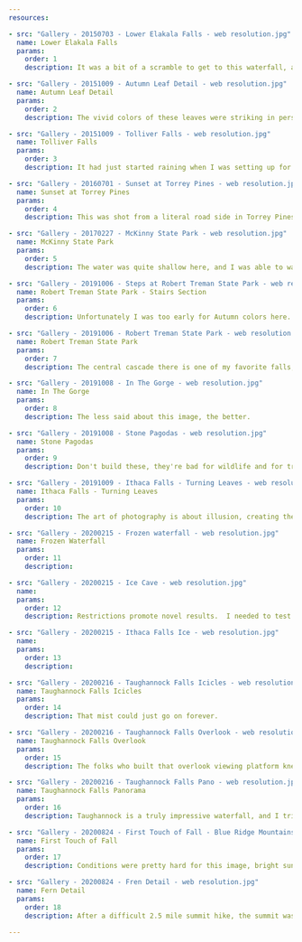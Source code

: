 ```yaml
---
resources:

- src: "Gallery - 20150703 - Lower Elakala Falls - web resolution.jpg"
  name: Lower Elakala Falls
  params:
    order: 1
    description: It was a bit of a scramble to get to this waterfall, and especially to the vantage point where I set up. I love the way the water branches and breaks here, reminding me of a willow or weeping cherry.

- src: "Gallery - 20151009 - Autumn Leaf Detail - web resolution.jpg"
  name: Autumn Leaf Detail
  params:
    order: 2
    description: The vivid colors of these leaves were striking in person.  I've tried to capture that here.

- src: "Gallery - 20151009 - Tolliver Falls - web resolution.jpg"
  name: Tolliver Falls
  params:
    order: 3
    description: It had just started raining when I was setting up for this (you can see the drops in the pool), so I took this image in a bit of a rush before my equipement and I were soaked.  Thankfully it was a short trail back to the parking lot.

- src: "Gallery - 20160701 - Sunset at Torrey Pines - web resolution.jpg"
  name: Sunset at Torrey Pines
  params:
    order: 4
    description: This was shot from a literal road side in Torrey Pines park in San Diego.  It was close to sunset when I got there, and I had no time to scout a composition.  Ended up being my favorite photo from that trip.

- src: "Gallery - 20170227 - McKinny State Park - web resolution.jpg"
  name: McKinny State Park
  params:
    order: 5
    description: The water was quite shallow here, and I was able to wade out to nearly the middle of the lake to get this image.

- src: "Gallery - 20191006 - Steps at Robert Treman State Park - web resolution.jpg"
  name: Robert Treman State Park - Stairs Section
  params:
    order: 6
    description: Unfortunately I was too early for Autumn colors here.  Park was a lovely hike though, and quite beutiful.

- src: "Gallery - 20191006 - Robert Treman State Park - web resolution.jpg"
  name: Robert Treman State Park
  params:
    order: 7
    description: The central cascade there is one of my favorite falls, and I love how the rock outcroppings frame it.

- src: "Gallery - 20191008 - In The Gorge - web resolution.jpg"
  name: In The Gorge
  params:
    order: 8
    description: The less said about this image, the better.

- src: "Gallery - 20191008 - Stone Pagodas - web resolution.jpg"
  name: Stone Pagodas
  params:
    order: 9
    description: Don't build these, they're bad for wildlife and for trails.  That said, this huge set of them was built right off a high traffic trail (I think a dozen people passed me while I was getting this image, and I didn't take long to shoot it) and next to a constructed shelter, so I didn't feel too bad about it.

- src: "Gallery - 20191009 - Ithaca Falls - Turning Leaves - web resolution.jpg"
  name: Ithaca Falls - Turning Leaves
  params:
    order: 10
    description: The art of photography is about illusion, creating the idea of wilderness even in the heart of a city.  There were about a dozen people fishing just out of frame here.

- src: "Gallery - 20200215 - Frozen waterfall - web resolution.jpg"
  name: Frozen Waterfall
  params:
    order: 11
    description: 

- src: "Gallery - 20200215 - Ice Cave - web resolution.jpg"
  name: 
  params:
    order: 12
    description: Restrictions promote novel results.  I needed to test out a telephoto lens I was considering, so I went looking for things to point it at.  This turns out to be my favorite image from the whole trip.

- src: "Gallery - 20200215 - Ithaca Falls Ice - web resolution.jpg"
  name: 
  params:
    order: 13
    description: 

- src: "Gallery - 20200216 - Taughannock Falls Icicles - web resolution.jpg"
  name: Taughannock Falls Icicles 
  params:
    order: 14
    description: That mist could just go on forever.

- src: "Gallery - 20200216 - Taughannock Falls Overlook - web resolution.jpg"
  name: Taughannock Falls Overlook 
  params:
    order: 15
    description: The folks who built that overlook viewing platform knew what they were doing.  An obvious image, but I still like it.

- src: "Gallery - 20200216 - Taughannock Falls Pano - web resolution.jpg"
  name: Taughannock Falls Panorama
  params:
    order: 16
    description: Taughannock is a truly impressive waterfall, and I tried to capture just how imposing it is in this image, including people for scale.  They're considerably closer to me than the waterfall is, too.

- src: "Gallery - 20200824 - First Touch of Fall - Blue Ridge Mountains - web resolution.jpg"
  name: First Touch of Fall
  params:
    order: 17
    description: Conditions were pretty hard for this image, bright sun and hazy, but I thought I'd try it anyway.  First time trying a square crop, I think I like it.

- src: "Gallery - 20200824 - Fren Detail - web resolution.jpg"
  name: Fern Detail 
  params:
    order: 18
    description: After a difficult 2.5 mile summit hike, the summit was completely wooded with no view.  I love ferns and I enjoy these type of images once in a while though.

---
```

